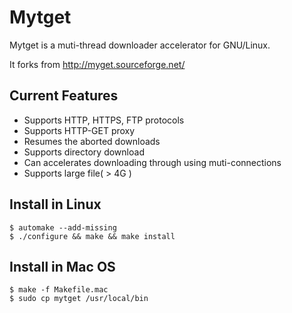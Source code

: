 Mytget 
======================

Mytget is a muti-thread downloader accelerator for GNU/Linux.

It forks from http://myget.sourceforge.net/

Current Features
------------

* Supports HTTP, HTTPS, FTP protocols
* Supports HTTP-GET proxy
* Resumes the aborted downloads
* Supports directory download
* Can accelerates downloading through using muti-connections
* Supports large file( > 4G )


Install in Linux
------------

	$ automake --add-missing
	$ ./configure && make && make install


Install in Mac OS
------------

	$ make -f Makefile.mac
	$ sudo cp mytget /usr/local/bin

